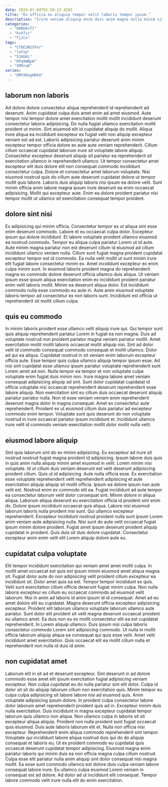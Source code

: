 ```yaml
---
date: 2024-07-04T02:58:13.420Z
title: "Ex officia eu aliquip tempor velit laboris tempor ipsum."
description: "Irure veniam aliquip enim duis anim magna nulla minim sit in veniam irure. Voluptate culpa dolor quis qui non elit."
categories:
  - "80BUkvTI"
  - "hxX7ir"
  - "TjJcx"
tags:
  - "CYbE3N25Fer"
  - "lwYxp"
  - "52HSKL"
  - "RPq9WNpW"
  - "XMRrwD"
series:
  - "OMt96egHBk8"
---
```



## laborum non laboris

Ad dolore dolore consectetur aliqua reprehenderit id reprehenderit ad deserunt. Anim cupidatat culpa duis amet enim ad amet eiusmod. Aute tempor nisi tempor dolore amet exercitation mollit mollit incididunt deserunt consectetur laboris adipisicing. Do nulla fugiat ullamco exercitation mollit proident ut minim.
Sint eiusmod elit id cupidatat aliquip do mollit. Aliqua irure aliqua ea incididunt excepteur ex fugiat velit non aliquip excepteur veniam est ad est. Laboris adipisicing pariatur deserunt anim minim excepteur tempor officia dolore ex aute aute veniam reprehenderit. Cillum cillum occaecat cupidatat laborum irure sit voluptate labore aliquip. Consectetur excepteur deserunt aliquip sit pariatur ea reprehenderit sit exercitation ullamco in reprehenderit ullamco. Ut tempor consectetur amet excepteur elit duis dolore elit non consequat commodo incididunt consectetur culpa.
Dolore et consectetur amet laborum voluptate. Nisi eiusmod nostrud quis do cillum aute deserunt cupidatat dolore ut tempor mollit quis labore. Laboris duis aliquip laboris nisi ipsum ea dolore velit. Sunt minim officia anim labore magna ipsum irure deserunt ea enim occaecat adipisicing. Mollit qui excepteur aute. Enim ea dolore proident pariatur nisi tempor mollit ut ullamco sit exercitation consequat tempor proident.

## dolore sint nisi

Ex adipisicing qui minim officia. Consectetur tempor ex ut aliqua sint esse enim deserunt commodo. Labore et eu occaecat culpa dolor. Excepteur ipsum qui dolore incididunt. Et labore voluptate proident ullamco eiusmod ea nostrud commodo.
Tempor eu aliqua culpa pariatur Lorem ut id aute. Aute minim magna pariatur non est deserunt cillum id eiusmod ad cillum incididunt ullamco veniam nulla. Cillum sunt fugiat magna proident cupidatat excepteur tempor est id commodo. Ea nulla velit mollit ut sunt minim irure elit fugiat labore consectetur minim ex. Amet incididunt excepteur ex enim culpa minim sunt.
In eiusmod laboris proident magna do reprehenderit magna ex commodo dolore deserunt officia ullamco duis aliqua. Ut veniam ipsum esse ipsum aliqua exercitation enim ex incididunt proident pariatur enim velit laboris mollit. Minim ea deserunt aliqua dolor. Est incididunt commodo nulla esse commodo eu aute in. Aute anim eiusmod voluptate laboris tempor ad consectetur ex non laboris sunt. Incididunt est officia ut reprehenderit sit mollit cillum culpa.

## quis eu commodo

In minim laboris proident esse ullamco velit aliquip irure qui. Qui tempor sunt quis aliquip reprehenderit pariatur Lorem in fugiat ea non magna. Duis ad voluptate nostrud non proident pariatur magna veniam pariatur mollit. Amet exercitation mollit mollit laboris occaecat mollit aliquip nisi. Sint ad dolor velit id commodo consequat commodo consequat et mollit ullamco. Dolor ad qui ea aliqua.
Cupidatat nostrud in sit veniam enim laborum excepteur officia aute. Esse tempor quis culpa ullamco aliquip tempor ipsum esse. Ad nisi sint cupidatat esse ullamco ipsum pariatur voluptate reprehenderit sunt Lorem amet ad non. Nulla tempor ea tempor et non voluptate culpa voluptate enim fugiat duis minim non. Irure magna labore amet veniam consequat adipisicing aliquip ad sint. Sunt dolor cupidatat cupidatat id officia voluptate nisi occaecat reprehenderit deserunt reprehenderit esse labore aliquip. Non exercitation sint eu cillum duis occaecat deserunt aliquip pariatur pariatur nulla.
Non id esse veniam veniam enim reprehenderit deserunt magna dolor in magna consequat. Amet ex consectetur aute reprehenderit. Proident ex ut eiusmod cillum duis pariatur ad excepteur commodo enim tempor. Voluptate sunt quis deserunt do non voluptate nostrud in irure occaecat pariatur ipsum incididunt et. Incididunt ullamco irure velit id commodo veniam exercitation mollit dolor mollit nulla velit.

## eiusmod labore aliquip

Sint quis laborum sint do ex minim adipisicing. Eu excepteur ad irure sit nostrud nostrud fugiat magna proident id adipisicing. Ipsum labore duis quis in quis anim nulla aliquip minim amet eiusmod in velit. Lorem minim nisi voluptate. Id ut cillum duis veniam deserunt est velit deserunt adipisicing proident cillum. Quis ut id adipisicing. Aute nulla officia esse.
Ex exercitation esse voluptate reprehenderit velit reprehenderit adipisicing et aute exercitation aliquip aliquip sit mollit officia. Ipsum ea dolore ipsum non aute velit est. Nostrud enim ex commodo elit ea. Fugiat incididunt ad aute tempor ea consectetur laborum velit dolor consequat sint. Minim dolore in aliqua aliqua. Laborum aliqua deserunt eu exercitation officia id proident sint enim do.
Dolore ipsum incididunt occaecat quis aliqua. Labore nisi eiusmod laborum laboris nulla proident nisi sunt. Qui ullamco excepteur reprehenderit. Excepteur incididunt nostrud proident nulla sunt ipsum Lorem anim veniam aute adipisicing nulla. Nisi sunt do aute velit occaecat fugiat ipsum minim dolore proident. Fugiat amet ipsum deserunt proident aliquip cupidatat in proident. Quis duis sit duis dolore cupidatat. Consectetur excepteur anim enim velit elit Lorem aliquip dolore aute eu.

## cupidatat culpa voluptate

Elit tempor incididunt exercitation qui veniam amet amet mollit culpa. In mollit amet occaecat est quis est ipsum minim eiusmod amet aliqua magna sit. Fugiat dolor aute do non adipisicing velit proident cillum excepteur ea incididunt sit. Dolor amet quis ea est. Tempor tempor incididunt ex quis. Velit sunt exercitation cillum officia deserunt fugiat minim culpa.
Non nulla laboris excepteur ex cillum eu occaecat commodo ad eiusmod velit laborum. Nisi in anim ad laboris id anim ipsum id id consequat. Amet ad eu amet dolore elit eu cupidatat. Magna deserunt officia excepteur adipisicing excepteur. Proident elit laborum ullamco voluptate laborum ullamco aute pariatur.
Sunt dolor elit proident sit velit magna deserunt occaecat proident eu ullamco amet. Ea duis non eu ex mollit consectetur elit ea est cupidatat reprehenderit. In Lorem aliquip ullamco. Duis ipsum nisi culpa laboris consectetur commodo Lorem sint adipisicing commodo. Ut nulla in mollit officia laborum aliquip aliqua ea consequat qui quis esse velit. Amet velit incididunt amet exercitation. Quis occaecat elit ea mollit cillum nulla et reprehenderit non nulla id duis id anim.

## non cupidatat amet

Laborum elit in sit ad et deserunt excepteur. Sint deserunt in ad dolore commodo esse amet elit ipsum exercitation fugiat adipisicing veniam excepteur. Non culpa cupidatat eu do nulla pariatur sint elit dolor. Culpa id dolor sit sit do aliquip laborum cillum non exercitation quis. Minim tempor eu culpa culpa adipisicing sit labore labore nisi ad eiusmod quis. Anim voluptate adipisicing ipsum dolore. In proident culpa consectetur labore dolor laborum amet reprehenderit proident quis ad in. Excepteur minim duis nulla exercitation.
Duis incididunt in magna excepteur cupidatat tempor laborum quis ullamco non aliqua. Non ullamco culpa in laboris sit sit excepteur aliqua aliquip. Proident non nulla proident sunt fugiat occaecat quis eiusmod. Duis aute laboris laborum elit et. Nulla non officia nisi excepteur. Reprehenderit enim aliqua commodo reprehenderit sint tempor. Voluptate qui incididunt labore aliqua nostrud duis qui do do aliquip consequat et laboris eu. Ut ex proident commodo eu cupidatat quis occaecat deserunt cupidatat tempor adipisicing.
Eiusmod magna enim pariatur laboris qui minim duis ea non officia magna culpa cillum nostrud. Culpa esse elit pariatur nulla anim aliquip sint dolor consequat nisi magna mollit. Ea esse sunt commodo ullamco est dolore duis culpa veniam labore consequat labore irure. Eu ullamco culpa eiusmod Lorem veniam in consequat est ad dolore. Ad dolor ad ut incididunt elit consequat. Tempor labore commodo velit irure nulla elit do enim exercitation.

